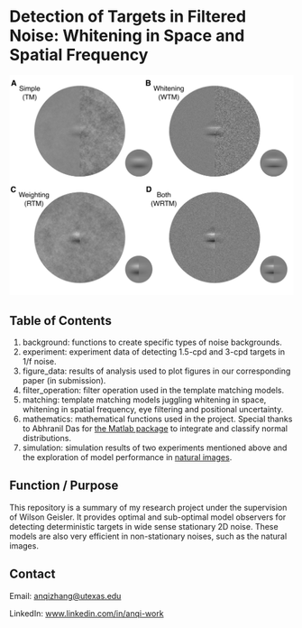 # Detection of Targets in Filtered Noise: Whitening in Space and Spatial Frequency

![Template Matching Models](whitening_weighting_illustration.png)

## Table of Contents

1. background: functions to create specific types of noise backgrounds.
2. experiment: experiment data of detecting 1.5-cpd and 3-cpd targets in 1/f noise.
3. figure_data: results of analysis used to plot figures in our corresponding paper (in submission).
4. filter_operation: filter operation used in the template matching models.
5. matching: template matching models juggling whitening in space, whitening in spatial frequency, eye filtering and positional uncertainty.
6. mathematics: mathematical functions used in the project. Special thanks to Abhranil Das for [the Matlab package](https://www.mathworks.com/matlabcentral/fileexchange/84973-integrate-and-classify-normal-distributions) to integrate and classify normal distributions.
7. simulation: simulation results of two experiments mentioned above and the exploration of model performance in [natural images](https://natural-scenes.cps.utexas.edu/).

## Function / Purpose

This repository is a summary of my research project under the supervision of Wilson Geisler. It provides optimal and sub-optimal model observers for detecting deterministic targets in wide sense stationary 2D noise. These models are also very efficient in non-stationary noises, such as the natural images.

## Contact

Email: anqizhang@utexas.edu

LinkedIn: www.linkedin.com/in/anqi-work
